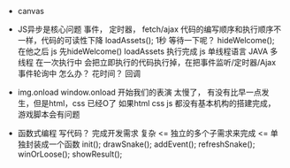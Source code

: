 - canvas
- JS异步是核心问题
  事件， 定时器， fetch/ajax
  代码的编写顺序和执行顺序不一样，代码的可读性下降
  loadAssets(); 1秒 等待一下呢？
  hideWelcome(); 在他之后
  js 先hideWelcome()  loadAssets 执行完成
  js 单线程语言 JAVA  多线程
  在一次执行中 会把立即执行的代码执行掉，在把事件监听/定时器/Ajax 事件轮询中
  怎么办？ 花时间？
  回调  

- img.onload 
  window.onload  开始我们的表演  太慢了，
  有没有比早一点发生，但是html，css 已经O了
  如果html css js 都没有基本机构的搭建完成， 游戏脚本会有问题 

- 函数式编程
  写代码？ 完成开发需求 复杂 <= 独立的多个子需求来完成 <= 单独封装成一个函数
  init();
  drawSnake();
  addEvent();
  refreshSnake();
  winOrLoose();
  showResult();
